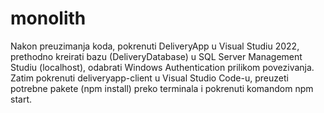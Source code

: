 # monolith
Nakon preuzimanja koda, pokrenuti DeliveryApp u Visual Studiu 2022, prethodno kreirati bazu (DeliveryDatabase) u SQL Server Management Studiu (localhost), odabrati Windows Authentication prilikom povezivanja. 
Zatim pokrenuti deliveryapp-client u Visual Studio Code-u, preuzeti potrebne pakete (npm install) preko terminala i pokrenuti komandom npm start.
